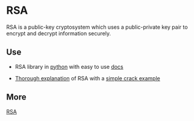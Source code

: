 # RSA

RSA is a public-key cryptosystem which uses a public-private key pair to encrypt and decrypt information securely.

## Use

* RSA library in [python](https://pypi.python.org/pypi/rsa) with easy to use [docs](http://stuvel.eu/files/python-rsa-doc/usage.html)

* [Thorough explanation](http://www.muppetlabs.com/~breadbox/txt/rsa.html) of RSA with a [simple crack example](http://www.muppetlabs.com/~breadbox/txt/rsa.html#13)

## More

[RSA](https://en.wikipedia.org/wiki/RSA_algorithm)
